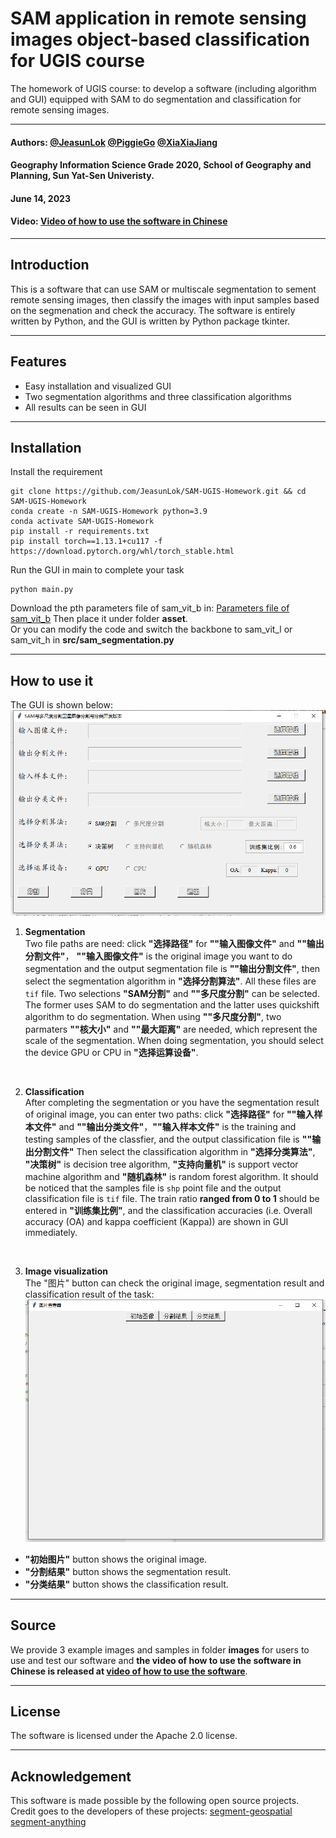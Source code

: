# SAM application in remote sensing images object-based classification for UGIS course
The homework of UGIS course: to develop a software (including algorithm and GUI) equipped with SAM to do segmentation and classification for remote sensing images.
***
#### Authors: [@JeasunLok](https://github.com/JeasunLok) [@PiggieGo](https://github.com/PiggieGo) [@XiaXiaJiang](https://github.com/XiaxiaJiang)
#### Geography Information Science Grade 2020, School of Geography and Planning, Sun Yat-Sen Univeristy.
#### June 14, 2023
#### Video: [Video of how to use the software in Chinese](https://www.bilibili.com/video/BV19V411T7UD/?vd_source=37637236b9378fa05cf47dbdc81be5df)
***
## Introduction
This is a software that can use SAM or multiscale segmentation to sement remote sensing images, then classify the images with input samples based on the segmenation and check the accuracy. 
The software is entirely written by Python, and the GUI is written by Python package tkinter.
***
## Features
* Easy installation and visualized GUI
* Two segmentation algorithms and three classification algorithms
* All results can be seen in GUI
***
## Installation
Install the requirement
```
git clone https://github.com/JeasunLok/SAM-UGIS-Homework.git && cd SAM-UGIS-Homework
conda create -n SAM-UGIS-Homework python=3.9
conda activate SAM-UGIS-Homework
pip install -r requirements.txt
pip install torch==1.13.1+cu117 -f https://download.pytorch.org/whl/torch_stable.html
```
Run the GUI in main to complete your task
```
python main.py
```
Download the pth parameters file of sam_vit_b in:
[Parameters file of sam_vit_b](https://dl.fbaipublicfiles.com/segment_anything/sam_vit_b_01ec64.pth)
Then place it under folder <b>asset</b>.  
Or you can modify the code and switch the backbone to sam_vit_l or sam_vit_h in <b>src/sam_segmentation.py</b>
***
## How to use it
The GUI is shown below:
![GUI](/asset/GUI_show.png#pic_center=400x)
1. <b>Segmentation</b>  
Two file paths are need: click <b>"选择路径"</b> for <b>""输入图像文件"</b> and <b>""输出分割文件"</b>， <b>""输入图像文件"</b> is the original image you want to do segmentation and the output segmentation file is <b>""输出分割文件"</b>, then select the segmentation algorithm in <b>"选择分割算法"</b>. All these files are `tif` file.
Two selections <b>"SAM分割"</b> and <b>""多尺度分割"</b> can be selected. The former uses SAM to do segmentation and the latter uses quickshift algorithm to do segmentation. When using <b>""多尺度分割"</b>, two parmaters <b>""核大小"</b> and <b>""最大距离"</b> are needed, which represent the scale of the segmentation.
When doing segmentation, you should select the device GPU or CPU in <b>"选择运算设备"</b>.
<br>

2. <b>Classification</b>  
After completing the segmentation or you have the segmentation result of original image, you can enter two paths: click <b>"选择路径"</b> for <b>""输入样本文件"</b> and <b>""输出分类文件"</b>，<b>""输入样本文件"</b> is the training and testing samples of the classfier, and the output classification file is <b>""输出分割文件"</b>
Then select the classification algorithm in <b>"选择分类算法"</b>, <b>"决策树"</b> is decision tree algorithm, <b>"支持向量机"</b> is support vector machine algorithm and <b>"随机森林"</b> is random forest algorithm. It should be noticed that the samples file is `shp` point file and the output classification file is `tif` file.
The train ratio <b>ranged from 0 to 1</b> should be entered in <b>"训练集比例"</b>, and the classification accuracies (i.e. Overall accuracy (OA) and kappa coefficient (Kappa)) are shown in GUI immediately.
<br>

3. <b>Image visualization</b>  
The "图片" button can check the original image, segmentation result and classification result of the task:
![Image](/asset/Image_show.png#pic_center=400x)
* <b>"初始图片"</b> button shows the original image.
* <b>"分割结果"</b> button shows the segmentation result.
* <b>"分类结果"</b> button shows the classification result.
***
## Source
We provide 3 example images and samples in folder <b>images</b> for users to use and test our software and <b>the video of how to use the software in Chinese is released at [video of how to use the software](https://www.bilibili.com/video/BV19V411T7UD/?vd_source=37637236b9378fa05cf47dbdc81be5df)</b>.
***
## License
The software is licensed under the Apache 2.0 license.
***
## Acknowledgement
This software is made possible by the following open source projects. Credit goes to the developers of these projects: 
[segment-geospatial](https://github.com/opengeos/segment-geospatial)  
[segment-anything](https://github.com/facebookresearch/segment-anything)  